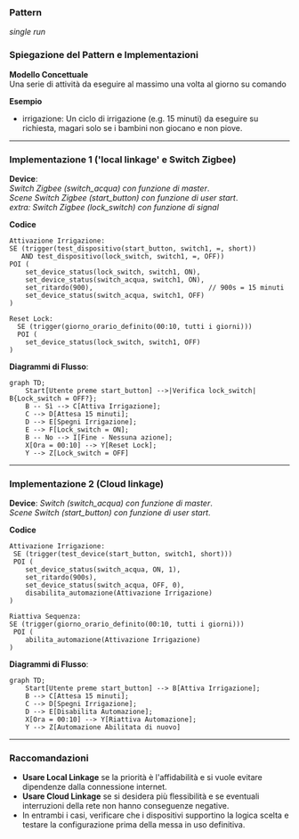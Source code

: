 ### Pattern

*single run*

### Spiegazione del Pattern e Implementazioni

**Modello Concettuale**\
Una serie di attività da eseguire al massimo una volta al giorno su comando

**Esempio**

- irrigazione: Un ciclo di irrigazione (e.g. 15 minuti) da eseguire su richiesta, magari solo se i bambini non giocano e non piove.

---

### Implementazione 1 ('local linkage' e Switch Zigbee)

**Device**:<br>
*Switch Zigbee (switch\_acqua) con funzione di master*.<br>
*Scene Switch Zigbee (start\_button) con funzione di user start*.<br>
*extra: Switch Zigbee (lock\_switch) con funzione di signal*

**Codice**

```tuya_local
Attivazione Irrigazione:
SE (trigger(test_dispositivo(start_button, switch1, =, short))
   AND test_dispositivo(lock_switch, switch1, =, OFF))
POI (
    set_device_status(lock_switch, switch1, ON),
    set_device_status(switch_acqua, switch1, ON),
    set_ritardo(900),                             // 900s = 15 minuti
    set_device_status(switch_acqua, switch1, OFF)
)

Reset Lock:
  SE (trigger(giorno_orario_definito(00:10, tutti i giorni)))
  POI (
    set_device_status(lock_switch, switch1, OFF)
)
```

**Diagrammi di Flusso**:

```mermaid
graph TD;
    Start[Utente preme start_button] -->|Verifica lock_switch| B{Lock_switch = OFF?};
    B -- Sì --> C[Attiva Irrigazione];
    C --> D[Attesa 15 minuti];
    D --> E[Spegni Irrigazione];
    E --> F[Lock_switch = ON];
    B -- No --> I[Fine - Nessuna azione];
    X[Ora = 00:10] --> Y[Reset Lock];
    Y --> Z[Lock_switch = OFF]
```

---

### Implementazione 2 (Cloud linkage)

**Device**:
*Switch (switch\_acqua) con funzione di master*.<br>
*Scene Switch (start\_button) con funzione di user start*.<br>

**Codice**

```tuya
Attivazione Irrigazione:
 SE (trigger(test_device(start_button, switch1, short)))
 POI (
    set_device_status(switch_acqua, ON, 1),
    set_ritardo(900s),
    set_device_status(switch_acqua, OFF, 0),
    disabilita_automazione(Attivazione Irrigazione)
)

Riattiva Sequenza:
SE (trigger(giorno_orario_definito(00:10, tutti i giorni)))
 POI (
    abilita_automazione(Attivazione Irrigazione)
)
```

**Diagrammi di Flusso**:

```mermaid
graph TD;
    Start[Utente preme start_button] --> B[Attiva Irrigazione];
    B --> C[Attesa 15 minuti];
    C --> D[Spegni Irrigazione];
    D --> E[Disabilita Automazione];
    X[Ora = 00:10] --> Y[Riattiva Automazione];
    Y --> Z[Automazione Abilitata di nuovo]
```

---

### Raccomandazioni

- **Usare Local Linkage** se la priorità è l'affidabilità e si vuole evitare dipendenze dalla connessione internet.
- **Usare Cloud Linkage** se si desidera più flessibilità e se eventuali interruzioni della rete non hanno conseguenze negative.
- In entrambi i casi, verificare che i dispositivi supportino la logica scelta e testare la configurazione prima della messa in uso definitiva.


